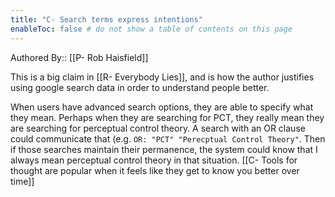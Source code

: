 ```yaml
---
title: "C- Search terms express intentions"
enableToc: false # do not show a table of contents on this page
---
```

Authored By:: [[P- Rob Haisfield]]

This is a big claim in [[R- Everybody Lies]], and is how the author justifies using google search data in order to understand people better.

When users have advanced search options, they are able to specify what they mean. Perhaps when they are searching for PCT, they really mean they are searching for perceptual control theory. A search with an OR clause could communicate that (e.g. `OR: "PCT" "Perecptual Control Theory"`. Then if those searches maintain their permanence, the system could know that I always mean perceptual control theory in that situation. [[C- Tools for thought are popular when it feels like they get to know you better over time]]

